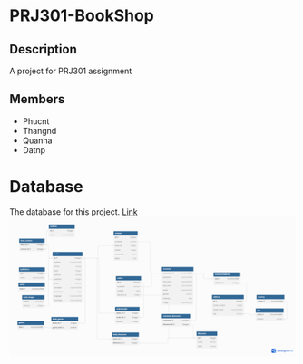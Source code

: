 # PRJ301-BookShop
## Description
 A project for PRJ301 assignment
## Members
- Phucnt
- Thangnd
- Quanha
- Datnp
# Database 
The database for this project. [Link](Database/database.sql)
![BookShop Database](Database/database.png)
